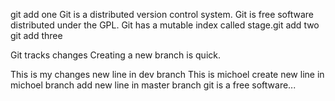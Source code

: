 git add one
Git is a distributed version control system.
Git is free software distributed under the GPL.
Git has a mutable index called stage.git add two
git add three

Git tracks changes
Creating a new branch is quick.

This is my changes new line in dev branch
This is michoel create new line in michoel branch
add new line in master branch
git is a free software...
